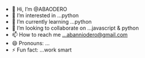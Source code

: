 - 👋 Hi, I’m @ABAODERO
- 👀 I’m interested in ...python
- 🌱 I’m currently learning ...python
- 💞️ I’m looking to collaborate on ...javascript & python
- 📫 How to reach me ...abanniodero@gmail.com
- 😄 Pronouns: ...
- ⚡ Fun fact: ...work smart

<!---
ABAODERO/ABAODERO is a ✨ special ✨ repository because its `README.md` (this file) appears on your GitHub profile.
You can click the Preview link to take a look at your changes.
--->
